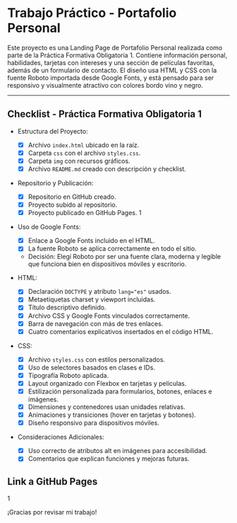 # Trabajo Práctico - Portafolio Personal

Este proyecto es una Landing Page de Portafolio Personal realizada como parte de la Práctica Formativa Obligatoria 1. Contiene información personal, habilidades, tarjetas con intereses y una sección de películas favoritas, además de un formulario de contacto. El diseño usa HTML y CSS con la fuente Roboto importada desde Google Fonts, y está pensado para ser responsivo y visualmente atractivo con colores bordo vino y negro.

---

## Checklist - Práctica Formativa Obligatoria 1

- Estructura del Proyecto:
  - [x] Archivo `index.html` ubicado en la raíz.
  - [x] Carpeta `css` con el archivo `styles.css`.
  - [x] Carpeta `img` con recursos gráficos.
  - [x] Archivo `README.md` creado con descripción y checklist.

- Repositorio y Publicación:
  - [x] Repositorio en GitHub creado.
  - [x] Proyecto subido al repositorio.
  - [x] Proyecto publicado en GitHub Pages.
      1

- Uso de Google Fonts:
  - [x] Enlace a Google Fonts incluido en el HTML.
  - [x] La fuente Roboto se aplica correctamente en todo el sitio.
  - Decisión: Elegí Roboto por ser una fuente clara, moderna y legible que funciona bien en dispositivos móviles y escritorio.

- HTML:
  - [x] Declaración `DOCTYPE` y atributo `lang="es"` usados.
  - [x] Metaetiquetas charset y viewport incluidas.
  - [x] Título descriptivo definido.
  - [x] Archivo CSS y Google Fonts vinculados correctamente.
  - [x] Barra de navegación con más de tres enlaces.
  - [x] Cuatro comentarios explicativos insertados en el código HTML.

- CSS:
  - [x] Archivo `styles.css` con estilos personalizados.
  - [x] Uso de selectores basados en clases e IDs.
  - [x] Tipografía Roboto aplicada.
  - [x] Layout organizado con Flexbox en tarjetas y películas.
  - [x] Estilización personalizada para formularios, botones, enlaces e imágenes.
  - [x] Dimensiones y contenedores usan unidades relativas.
  - [x] Animaciones y transiciones (hover en tarjetas y botones).
  - [x] Diseño responsivo para dispositivos móviles.

- Consideraciones Adicionales:
  - [x] Uso correcto de atributos alt en imágenes para accesibilidad.
  - [x] Comentarios que explican funciones y mejoras futuras.

## Link a GitHub Pages

1


¡Gracias por revisar mi trabajo!

